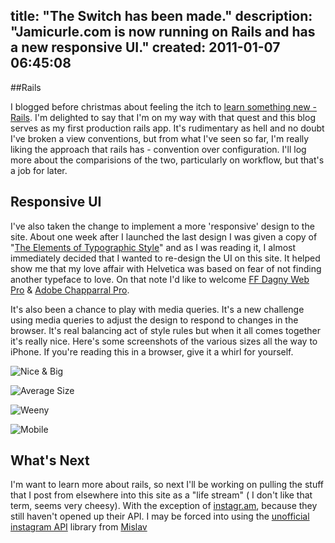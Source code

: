 title: "The Switch has been made."
description: "Jamicurle.com is now running on Rails and has a new responsive UI."
created: 2011-01-07 06:45:08
---

##Rails

I blogged before christmas about feeling the itch to [learn something new - Rails][1].  I'm delighted to say that I'm on my way with that quest and this blog serves as my first production rails app.  It's rudimentary as hell and no doubt I've broken a view conventions, but from what I've seen so far, I'm really liking the approach that rails has - convention over configuration.  I'll log more about the comparisions of the two, particularly on workflow, but that's a job for later.

## Responsive UI

I've also taken the change to implement a more 'responsive' design to the site.  About one week after I launched the last design I was given a copy  of "[The Elements of Typographic Style][2]" and as I was reading it, I almost immediately decided that I wanted to re-design the UI on this site. It helped show me that my love affair with Helvetica was based on fear of not finding another typeface to love.  On that note I'd like to welcome [FF Dagny Web Pro][3] & [Adobe Chapparral Pro][4].

It's also been a chance to play with media queries. It's a new challenge using media queries to adjust the design to respond to changes in the browser. It's real balancing act of style rules but when it all comes together it's really nice.  Here's some screenshots of the various sizes all the way to iPhone. If you're reading this in a browser, give it a whirl for yourself.

![Nice &amp; Big](/media/2011/01/07/blogimage/Nice___Big.850x600.jpg)

![Average Size](/media/2011/01/07/blogimage/Average_Size.850x600.jpg)

![Weeny](/media/2011/01/07/blogimage/Weeny.850x600.jpg)

![Mobile](/media/2011/01/07/blogimage/Mobile.850x600.jpg)

## What's Next

I'm want to learn more about rails, so next I'll be working on pulling the stuff that I post from elsewhere into this site as a "life stream" ( I don't like that term, seems very cheesy).  With the exception of [instagr.am][5], because they still haven't opened up their API. I may be forced into using the [unofficial instagram API][6] library from [Mislav][7]


   [1]: /blog/django-and-rails
   [2]: http://www.amazon.co.uk/Elements-Typographic-Style-Robert-Bringhurst/dp/0881792063
   [3]: http://typekit.com/fonts/ff-dagny-web-pro
   [4]: http://typekit.com/fonts/chaparral-pro
   [5]: http://instagr.am/
   [6]: https://github.com/mislav/instagram
   [7]: https://github.com/mislav


